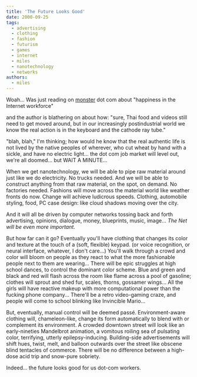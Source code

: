 ```yaml
---
title: 'The Future Looks Good'
date: 2000-09-25
tags:
  - advertising
  - clothing
  - fashion
  - futurism
  - games
  - internet
  - miles
  - nanotechnology
  - networks
authors:
  - miles
---
```


Woah... Was just reading on [monster](http://monster.com) dot com about "happiness in the Internet workforce"

and the author is blathering on about how: "sure, Thai food and videos still need to get moved around, but in our increasingly postindustrial world we know the real action is in the keyboard and the cathode ray tube."

"blah, blah," I'm thinking; how would he know that the real authentic life is not lived by the native peoples of wherever, who cut wheat by hand with a sickle, and have no electric light... the dot com job market will level out, we're all doomed... but WAIT A MINUTE...

When we get nanotechnology, we will be able to pipe raw material around just like we do electricity. No trucks needed. And we will be able to construct anything from that raw material, on the spot, on demand. No factories needed. Fashions will move across the material world like weather fronts do now. Change will achieve ludicrous speeds. Clothing, automobile styling, food, PC case design: like cloud shadows moving over the city.

And it will all be driven by computer networks tossing back and forth advertising, opinions, dialogue, money, blueprints, music, image... _The Net will be even more important._

But how far can it go? Eventually you'll have clothing that changes its color and texture at the touch of a (soft, flexible) keypad. (or voice recognition, or neural interface, whatever, I don't care...) You'll walk through a crowd and color will bloom on people as they react to what the more fashionable people next to them are wearing... There will be epic struggles at high school dances, to control the dominant color scheme. Blue and green and black and red will flash across the room like flame across a pool of gasoline; clothes will sprout and shed fur, scales, thorns, gossamer wings... All the girls will have reactive makeup with more computational power than the fucking phone company... There'll be a retro video-gaming craze, and people will come to school blinking like Invincible Mario...

But, eventually, manual control will be deemed passé. Environment-aware clothing will, chameleon-like, change its form automatically to blend with or complement its environment. A crowded downtown street will look like an early-nineties Mandelbrot animation, a vomitous roiling sea of pulsating color, terrifying, utterly epilepsy-inducing. Building-side advertisements will shift hues, twist, melt, and balloon outwards over the street like obscene blind tentacles of commerce. There will be no difference between a high-dose acid trip and snow-pure sobriety.

Indeed... the future looks good for us dot-com workers.
